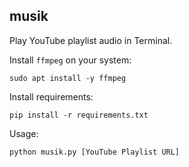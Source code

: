 ## musik

Play YouTube playlist audio in Terminal.

Install `ffmpeg` on your system:

```
sudo apt install -y ffmpeg
```

Install requirements:

```
pip install -r requirements.txt
```

Usage:

```
python musik.py [YouTube Playlist URL]
```